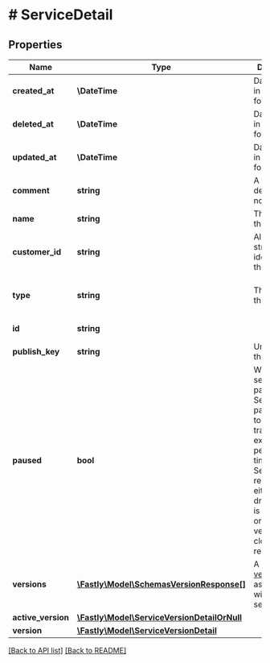 # # ServiceDetail

## Properties

Name | Type | Description | Notes
------------ | ------------- | ------------- | -------------
**created_at** | **\DateTime** | Date and time in ISO 8601 format. | [optional] [readonly] 
**deleted_at** | **\DateTime** | Date and time in ISO 8601 format. | [optional] [readonly] 
**updated_at** | **\DateTime** | Date and time in ISO 8601 format. | [optional] [readonly] 
**comment** | **string** | A freeform descriptive note. | [optional] 
**name** | **string** | The name of the service. | [optional] 
**customer_id** | **string** | Alphanumeric string identifying the customer. | [optional] 
**type** | **string** | The type of this service. | [optional]  [one of: 'vcl', 'wasm']
**id** | **string** |  | [optional] [readonly] 
**publish_key** | **string** | Unused at this time. | [optional] 
**paused** | **bool** | Whether the service is paused. Services are paused due to a lack of traffic for an extended period of time. Services are resumed either when a draft version is activated or a locked version is cloned and reactivated. | [optional] 
**versions** | [**\Fastly\Model\SchemasVersionResponse[]**](SchemasVersionResponse.md) | A list of [versions](https://www.fastly.com/documentation/reference/api/services/version/) associated with the service. | [optional] 
**active_version** | [**\Fastly\Model\ServiceVersionDetailOrNull**](ServiceVersionDetailOrNull.md) |  | [optional] 
**version** | [**\Fastly\Model\ServiceVersionDetail**](ServiceVersionDetail.md) |  | [optional] 


[[Back to API list]](../../README.md#endpoints) [[Back to README]](../../README.md)

